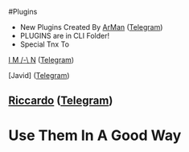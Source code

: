 #Plugins
* New Plugins Created By 
[ArMan](https://github.com/Thisisarman) ([Telegram](https://telegram.me/thisisarman))
* PLUGINS are in CLI Folder!
* Special Tnx To 

[I M /-\ N](https://github.com/imandaneshi) ([Telegram](https://telegram.me/imandaneshi))

[Javid] ([Telegram](https://telegram.me/Iamjavid))

[Riccardo](https://github.com/Rmazz96) ([Telegram](https://telegram.me/Rlotar))
------------------------------------------------
# Use Them In A Good Way
